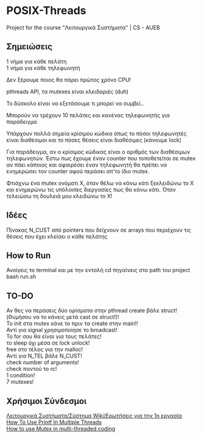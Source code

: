 # POSIX-Threads
Project for the course "Λειτουργικά Συστήματα" | CS - AUEB

## Σημειώσεις

1 νήμα για κάθε πελάτη <br>
1 νήμα για κάθε τηλεφωνητή

Δεν ξέρουμε ποιος θα πάρει πρώτος χρόνο CPU!

pthreads API, τα mutexes είναι κλειδαριές (duh)

Το δύσκολο είναι να εξετάσουμε τι μπορεί να συμβεί..

Μπορούν να τρέχουν 10 πελάτες και κανένας τηλεφωνητής για παράδειγμα

Υπάρχουν πολλά σημεία κρίσιμου κώδικα όπως το πόσοι τηλεφωνητές είναι διαθέσιμοι και το πόσες θέσεις είναι διαθέσιμες (κάνουμε lock)

Για παράδειγμα, αν ο κρίσιμος κώδικας είναι ο αριθμός των διαθέσιμων τηλεφωνητών. Έστω πως έχουμε έναν counter που τοποθετείται σε mutex αν πάει κάποιος και αφαιρέσει έναν τηλεφωνητή θα πρέπει να ενημερώσει τον counter αφού περάσει απ'το ίδιο mutex. 

Φτιάχνω ένα mutex ονόματι Χ, όταν θέλω να κάνω κάτι ξεκλειδώνω το Χ και ενημερώνω τις υπόλοιπες διεργασίες πως θα κάνω κάτι. Όταν τελειώσω τη δουλειά μου κλειδώνω το Χ!

## Ιδέες
Πίνακας N_CUST από pointers που δείχνουν σε arrays που περιέχουν τις θέσεις που έχει κλείσει ο κάθε πελάτης

## How to Run
Ανοίγεις το terminal και με την εντολή cd πηγαίνεις στο path του project<br>
bash run.sh 

## TO-DO
Αν θες να περάσεις δύο ορίσματα στην pthread create βάλε struct! (Θυμήσου να το κάνεις μετά cast σε struct!)!<br>
Το init στα mutex κάνε το πριν τα create στην main!!<br>
Αντί για signal χρησιμοποίησε το broadcast!<br>
Το for σου θα είναι για τους πελάτες!<br>
το sleep όχι μέσα σε lock unlock!<br>
free στο τέλος για την malloc!<br>
Αντί για N_TEL βάλε  N_CUST!<br>
check number of arguments!<br>
check παντού το rc!<br>
1 condition!<br>
7 mutexes!<br>

## Χρήσιμοι Σύνδεσμοι

[Λειτουργικά Συστήματα/Σύστημα Wiki/Ερωτήσεις για την 1η εργασία](https://eclass.aueb.gr/modules/wiki/page.php?course=INF168&wikiId=3941&action=show "Λειτουργικά Συστήματα/Σύστημα Wiki/Ερωτήσεις για την 1η εργασία") <br>
[How To Use Printf In Multiple Threads](https://stackoverflow.com/questions/23586682/how-to-use-printf-in-multiple-threads "How To Use Printf In Multiple Threads") <br>
[How to use Mutex in multi-threaded coding](https://youtu.be/EthJVl3G21Y "How to use Mutex in multi-threaded coding")<br>
